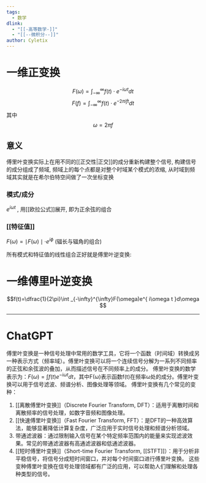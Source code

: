 ```yaml
---
tags: 
  - 数学
dlink:
  - "[[-高等数学-]]"
  - "[[--微积分--]]"
author: Cyletix
---
```

# 一维正变换
$$F(\omega)=\int _{-\infty}^{\infty} f(t)\cdot e^{ -i\omega t } dt $$
$$F(f)=\int _{-\infty}^{\infty} f(t)\cdot e^{ -2\pi ift } dt $$
其中
$$\omega =2\pi f$$

## 意义
傅里叶变换实际上在用不同的[[正交性|正交]]的成分重新构建整个信号,
构建信号的成分组成了频域,
频域上的每个点都是对整个时域某个模式的浓缩,
从时域到频域其实就是在希尔伯特空间做了一次坐标变换

### 模式/成分
$e^{i\omega t}$ , 用[[欧拉公式]]展开, 即为正余弦的组合
### [[特征值]]
$F(\omega)=\mid F(\omega)\mid \cdot e^{ i\phi }$  (辐长与辐角的组合)


所有模式和特征值的线性组合正好就是傅里叶逆变换: 

# 一维傅里叶逆变换
$$f(t)=\dfrac{1}{2\pi}\int _{-\infty}^{\infty}F(\omega)e^{ i\omega t }d\omega $$












---
# ChatGPT
傅里叶变换是一种信号处理中常用的数学工具，它将一个函数（时间域）转换成另一种表示方式（频率域）。傅里叶变换可以将一个连续信号分解为一系列不同频率的正弦和余弦波的叠加，从而描述信号在不同频率上的成分。
傅里叶变换的数学表示为：$F(ω) = ∫f(t)e^{-iωt}dt$，其中F(ω)表示函数f(t)在频率ω处的成分。傅里叶变换可以用于信号滤波、频谱分析、图像处理等领域。
傅里叶变换有几个常见的变种：
1. [[离散傅里叶变换]]（Discrete Fourier Transform, DFT）：适用于离散时间和离散频率的信号处理，如数字音频和图像处理。
2. [[快速傅里叶变换]]（Fast Fourier Transform, FFT）：是DFT的一种高效算法，能够显著降低计算复杂度，广泛应用于实时信号处理和频谱分析领域。
3. 带通滤波器：通过限制输入信号在某个特定频率范围内的能量来实现滤波效果。常见的带通滤波器有高通滤波器和低通滤波器。
4. [[短时傅里叶变换]]（Short-time Fourier Transform, [[STFT]]）：用于分析非平稳信号，将信号分成短时间窗口，并对每个时间窗口进行傅里叶变换。
这些变种傅里叶变换在信号处理领域都有广泛的应用，可以帮助人们理解和处理各种类型的信号。




